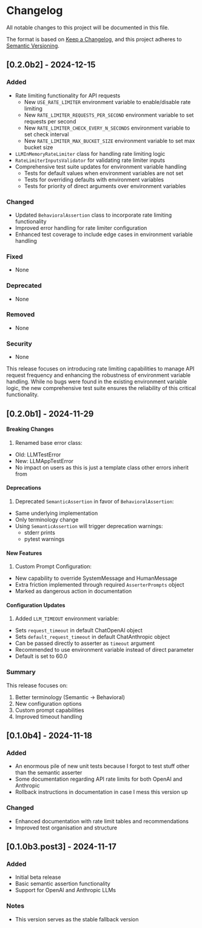 # Changelog

All notable changes to this project will be documented in this file.

The format is based on [Keep a Changelog](https://keepachangelog.com/en/1.0.0/),
and this project adheres to [Semantic Versioning](https://semver.org/spec/v2.0.0.html).

## [0.2.0b2] - 2024-12-15

### Added
- Rate limiting functionality for API requests
  - New `USE_RATE_LIMITER` environment variable to enable/disable rate limiting
  - New `RATE_LIMITER_REQUESTS_PER_SECOND` environment variable to set requests per second
  - New `RATE_LIMITER_CHECK_EVERY_N_SECONDS` environment variable to set check interval
  - New `RATE_LIMITER_MAX_BUCKET_SIZE` environment variable to set max bucket size
- `LLMInMemoryRateLimiter` class for handling rate limiting logic
- `RateLimiterInputsValidator` for validating rate limiter inputs
- Comprehensive test suite updates for environment variable handling
  - Tests for default values when environment variables are not set
  - Tests for overriding defaults with environment variables
  - Tests for priority of direct arguments over environment variables

### Changed
- Updated `BehavioralAssertion` class to incorporate rate limiting functionality
- Improved error handling for rate limiter configuration
- Enhanced test coverage to include edge cases in environment variable handling

### Fixed
- None

### Deprecated
- None

### Removed
- None

### Security
- None

This release focuses on introducing rate limiting capabilities to manage API request frequency and enhancing the robustness of environment variable handling. While no bugs were found in the existing environment variable logic, the new comprehensive test suite ensures the reliability of this critical functionality.


## [0.2.0b1] - 2024-11-29

#### Breaking Changes
1. Renamed base error class:
- Old: LLMTestError
- New: LLMAppTestError
- No impact on users as this is just a template class other errors inherit from

#### Deprecations
1. Deprecated `SemanticAssertion` in favor of `BehavioralAssertion`:
- Same underlying implementation
- Only terminology change
- Using `SemanticAssertion` will trigger deprecation warnings:
  - stderr prints
  - pytest warnings

#### New Features
1. Custom Prompt Configuration:
- New capability to override SystemMessage and HumanMessage
- Extra friction implemented through required `AsserterPrompts` object
- Marked as dangerous action in documentation

#### Configuration Updates
1. Added `LLM_TIMEOUT` environment variable:
- Sets `request_timeout` in default ChatOpenAI object
- Sets `default_request_timeout` in default ChatAnthropic object
- Can be passed directly to asserter as `timeout` argument
- Recommended to use environment variable instead of direct parameter
- Default is set to 60.0

### Summary
This release focuses on:
1. Better terminology (Semantic → Behavioral)
2. New configuration options
3. Custom prompt capabilities
4. Improved timeout handling


## [0.1.0b4] - 2024-11-18

### Added
- An enormous pile of new unit tests because I forgot to test stuff other than the semantic asserter
- Some documentation regarding API rate limits for both OpenAI and Anthropic
- Rollback instructions in documentation in case I mess this version up

### Changed
- Enhanced documentation with rate limit tables and recommendations
- Improved test organisation and structure

## [0.1.0b3.post3] - 2024-11-17

### Added
- Initial beta release
- Basic semantic assertion functionality
- Support for OpenAI and Anthropic LLMs

### Notes
- This version serves as the stable fallback version